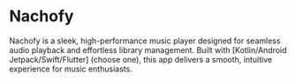 # Nachofy
Nachofy is a sleek, high-performance music player designed for seamless audio playback and effortless library management. Built with [Kotlin/Android Jetpack/Swift/Flutter] (choose one), this app delivers a smooth, intuitive experience for music enthusiasts.
